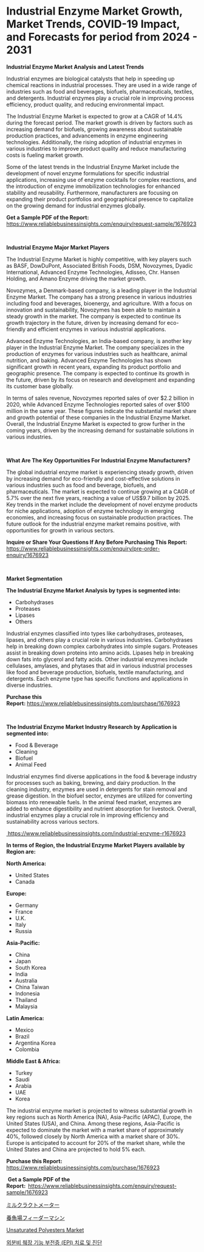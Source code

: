 <p><h1>Industrial Enzyme Market Growth, Market Trends, COVID-19 Impact, and Forecasts for period from 2024 - 2031</h1></p><p><strong>Industrial Enzyme Market Analysis and Latest Trends</strong></p>
<p><p>Industrial enzymes are biological catalysts that help in speeding up chemical reactions in industrial processes. They are used in a wide range of industries such as food and beverages, biofuels, pharmaceuticals, textiles, and detergents. Industrial enzymes play a crucial role in improving process efficiency, product quality, and reducing environmental impact.</p><p>The Industrial Enzyme Market is expected to grow at a CAGR of 14.4% during the forecast period. The market growth is driven by factors such as increasing demand for biofuels, growing awareness about sustainable production practices, and advancements in enzyme engineering technologies. Additionally, the rising adoption of industrial enzymes in various industries to improve product quality and reduce manufacturing costs is fueling market growth.</p><p>Some of the latest trends in the Industrial Enzyme Market include the development of novel enzyme formulations for specific industrial applications, increasing use of enzyme cocktails for complex reactions, and the introduction of enzyme immobilization technologies for enhanced stability and reusability. Furthermore, manufacturers are focusing on expanding their product portfolios and geographical presence to capitalize on the growing demand for industrial enzymes globally.</p></p>
<p><strong>Get a Sample PDF of the Report:&nbsp;</strong> <a href="https://www.reliablebusinessinsights.com/enquiry/request-sample/1676923">https://www.reliablebusinessinsights.com/enquiry/request-sample/1676923</a></p>
<p>&nbsp;</p>
<p><strong>Industrial Enzyme Major Market Players</strong></p>
<p><p>The Industrial Enzyme Market is highly competitive, with key players such as BASF, DowDuPont, Associated British Foods, DSM, Novozymes, Dyadic International, Advanced Enzyme Technologies, Adisseo, Chr. Hansen Holding, and Amano Enzyme driving the market growth. </p><p>Novozymes, a Denmark-based company, is a leading player in the Industrial Enzyme Market. The company has a strong presence in various industries including food and beverages, bioenergy, and agriculture. With a focus on innovation and sustainability, Novozymes has been able to maintain a steady growth in the market. The company is expected to continue its growth trajectory in the future, driven by increasing demand for eco-friendly and efficient enzymes in various industrial applications. </p><p>Advanced Enzyme Technologies, an India-based company, is another key player in the Industrial Enzyme Market. The company specializes in the production of enzymes for various industries such as healthcare, animal nutrition, and baking. Advanced Enzyme Technologies has shown significant growth in recent years, expanding its product portfolio and geographic presence. The company is expected to continue its growth in the future, driven by its focus on research and development and expanding its customer base globally. </p><p>In terms of sales revenue, Novozymes reported sales of over $2.2 billion in 2020, while Advanced Enzyme Technologies reported sales of over $100 million in the same year. These figures indicate the substantial market share and growth potential of these companies in the Industrial Enzyme Market. Overall, the Industrial Enzyme Market is expected to grow further in the coming years, driven by the increasing demand for sustainable solutions in various industries.</p></p>
<p>&nbsp;</p>
<p><strong>What Are The Key Opportunities For Industrial Enzyme Manufacturers?</strong></p>
<p><p>The global industrial enzyme market is experiencing steady growth, driven by increasing demand for eco-friendly and cost-effective solutions in various industries such as food and beverage, biofuels, and pharmaceuticals. The market is expected to continue growing at a CAGR of 5.7% over the next five years, reaching a value of US$9.7 billion by 2025. Key trends in the market include the development of novel enzyme products for niche applications, adoption of enzyme technology in emerging economies, and increasing focus on sustainable production practices. The future outlook for the industrial enzyme market remains positive, with opportunities for growth in various sectors.</p></p>
<p><strong>Inquire or Share Your Questions If Any Before Purchasing This Report:</strong> <a href="https://www.reliablebusinessinsights.com/enquiry/pre-order-enquiry/1676923">https://www.reliablebusinessinsights.com/enquiry/pre-order-enquiry/1676923</a></p>
<p>&nbsp;</p>
<p><strong>Market Segmentation</strong></p>
<p><strong>The Industrial Enzyme Market Analysis by types is segmented into:</strong></p>
<p><ul><li>Carbohydrases</li><li>Proteases</li><li>Lipases</li><li>Others</li></ul></p>
<p><p>Industrial enzymes classified into types like carbohydrases, proteases, lipases, and others play a crucial role in various industries. Carbohydrases help in breaking down complex carbohydrates into simple sugars. Proteases assist in breaking down proteins into amino acids. Lipases help in breaking down fats into glycerol and fatty acids. Other industrial enzymes include cellulases, amylases, and phytases that aid in various industrial processes like food and beverage production, biofuels, textile manufacturing, and detergents. Each enzyme type has specific functions and applications in diverse industries.</p></p>
<p><strong>Purchase this Report:&nbsp;</strong><a href="https://www.reliablebusinessinsights.com/purchase/1676923">https://www.reliablebusinessinsights.com/purchase/1676923</a></p>
<p>&nbsp;</p>
<p><strong>The Industrial Enzyme Market Industry Research by Application is segmented into:</strong></p>
<p><ul><li>Food & Beverage</li><li>Cleaning</li><li>Biofuel</li><li>Animal Feed</li></ul></p>
<p><p>Industrial enzymes find diverse applications in the food & beverage industry for processes such as baking, brewing, and dairy production. In the cleaning industry, enzymes are used in detergents for stain removal and grease digestion. In the biofuel sector, enzymes are utilized for converting biomass into renewable fuels. In the animal feed market, enzymes are added to enhance digestibility and nutrient absorption for livestock. Overall, industrial enzymes play a crucial role in improving efficiency and sustainability across various sectors.</p></p>
<p><a href="https://www.reliablebusinessinsights.com/industrial-enzyme-r1676923">&nbsp;https://www.reliablebusinessinsights.com/industrial-enzyme-r1676923</a></p>
<p><strong>In terms of Region, the Industrial Enzyme Market Players available by Region are:</strong></p>
<p>
    <p> <strong> North America: </strong>
        <ul>
            <li>United States</li>
            <li>Canada</li>
        </ul>
        </p> 
    <p> <strong> Europe: </strong>
        <ul>
            <li>Germany</li>
            <li>France</li>
            <li>U.K.</li>
            <li>Italy</li>
            <li>Russia</li>
        </ul>
        </p> 
    <p> <strong> Asia-Pacific: </strong>
        <ul>
            <li>China</li>
            <li>Japan</li>
            <li>South Korea</li>
            <li>India</li>
            <li>Australia</li>
            <li>China Taiwan</li>
            <li>Indonesia</li>
            <li>Thailand</li>
            <li>Malaysia</li>
        </ul>
        </p> 
    <p> <strong> Latin America: </strong>
        <ul>
            <li>Mexico</li>
            <li>Brazil</li>
            <li>Argentina Korea</li>
            <li>Colombia</li>
        </ul>
        </p> 
    <p> <strong> Middle East & Africa: </strong>
        <ul>
            <li>Turkey</li>
            <li>Saudi</li>
            <li>Arabia</li>
            <li>UAE</li>
            <li>Korea</li>
        </ul>
    </p>
    </p>
<p><p>The industrial enzyme market is projected to witness substantial growth in key regions such as North America (NA), Asia-Pacific (APAC), Europe, the United States (USA), and China. Among these regions, Asia-Pacific is expected to dominate the market with a market share of approximately 40%, followed closely by North America with a market share of 30%. Europe is anticipated to account for 20% of the market share, while the United States and China are projected to hold 5% each.</p></p>
<p><strong>Purchase this Report: </strong><a href="https://www.reliablebusinessinsights.com/purchase/1676923">https://www.reliablebusinessinsights.com/purchase/1676923</a></p>
<p>&nbsp;<strong>Get a Sample PDF of the Report:&nbsp;&nbsp;</strong><a href="https://www.reliablebusinessinsights.com/enquiry/request-sample/1676923">https://www.reliablebusinessinsights.com/enquiry/request-sample/1676923</a></p>
<p><strong></strong></p>
<p><p><a href="https://github.com/SantosDicki04/Market-Research-Report-List-1/blob/main/965158199222.md">ミルクラクトメーター</a></p><p><a href="https://github.com/moulafa/Market-Research-Report-List-1/blob/main/659947799221.md">養魚場フィーダーマシン</a></p><p><a href="https://github.com/mabutironaldo/Market-Research-Report-List-4/blob/main/unsaturated-polyesters-market.md">Unsaturated Polyesters Market</a></p><p><a href="https://github.com/chupp85/Market-Research-Report-List-1/blob/main/558924590617.md">외분비 췌장 기능 부전증 (EPI) 치료 및 진단</a></p></p>